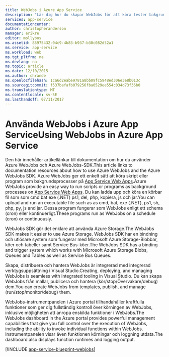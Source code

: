 ```yaml
---
title: WebJobs i Azure App Service
description: "Lär dig hur du skapar WebJobs för att köra tester bakgrund, interagera med tjänster som lagring och Service Bus och skapa schemalagda aktiviteter."
services: app-service
documentationcenter: 
author: christopheranderson
manager: erikre
editor: mollybos
ms.assetid: 85975432-04c9-4b83-b937-b30c082d52a1
ms.service: app-service
ms.workload: web
ms.tgt_pltfrm: na
ms.devlang: na
ms.topic: article
ms.date: 12/10/2015
ms.author: chrande
ms.openlocfilehash: 1ca6d2eabe9781a8bb09fc5948ed306e3e8b013c
ms.sourcegitcommit: f537befafb079256fba0529ee554c034d73f36b0
ms.translationtype: MT
ms.contentlocale: sv-SE
ms.lasthandoff: 07/11/2017
---
```

# <a name="using-webjobs-in-azure-app-service"></a><span data-ttu-id="edb66-103">Använda WebJobs i Azure App Service</span><span class="sxs-lookup"><span data-stu-id="edb66-103">Using WebJobs in Azure App Service</span></span>
<span data-ttu-id="edb66-104">Den här innehåller artikellänkar till dokumentation om hur du använder Azure WebJobs och Azure WebJobs-SDK.</span><span class="sxs-lookup"><span data-stu-id="edb66-104">This article links to documentation resources about how to use Azure WebJobs and the Azure WebJobs SDK.</span></span> <span data-ttu-id="edb66-105">Azure WebJobs ger ett enkelt sätt att köra skript eller program som bakgrundsprocesser på [App Service Web Apps](http://go.microsoft.com/fwlink/?LinkId=529714).</span><span class="sxs-lookup"><span data-stu-id="edb66-105">Azure WebJobs provide an easy way to run scripts or programs as background processes on [App Service Web Apps](http://go.microsoft.com/fwlink/?LinkId=529714).</span></span> <span data-ttu-id="edb66-106">Du kan ladda upp och köra en körbar fil som som cmd bat exe (.NET) ps1, del, php, kopiera, js och jar.</span><span class="sxs-lookup"><span data-stu-id="edb66-106">You can upload and run an executable file such as as cmd, bat, exe (.NET), ps1, sh, php, py, js and jar.</span></span> <span data-ttu-id="edb66-107">Dessa program fungerar som WebJobs enligt ett schema (cron) eller kontinuerligt.</span><span class="sxs-lookup"><span data-stu-id="edb66-107">These programs run as WebJobs on a schedule (cron) or continuously.</span></span>

<span data-ttu-id="edb66-108">WebJobs SDK gör det enklare att använda Azure Storage.</span><span class="sxs-lookup"><span data-stu-id="edb66-108">The WebJobs SDK makes it easier to use Azure Storage.</span></span> <span data-ttu-id="edb66-109">WebJobs SDK har en bindning och utlösare system som fungerar med Microsoft Azure Storage-Blobbar, köer och tabeller samt Service Bus-köer.</span><span class="sxs-lookup"><span data-stu-id="edb66-109">The WebJobs SDK has a binding and trigger system which works with Microsoft Azure Storage Blobs, Queues and Tables as well as Service Bus Queues.</span></span>

<span data-ttu-id="edb66-110">Skapa, distribuera och hantera WebJobs är integrerad med integrerad verktygsuppsättning i Visual Studio.</span><span class="sxs-lookup"><span data-stu-id="edb66-110">Creating, deploying, and managing WebJobs is seamless with integrated tooling in Visual Studio.</span></span> <span data-ttu-id="edb66-111">Du kan skapa WebJobs från mallar, publicera och hantera (kör/stop/Övervakare/debug) dem.</span><span class="sxs-lookup"><span data-stu-id="edb66-111">You can create WebJobs from templates, publish, and manage (run/stop/monitor/debug) them.</span></span>

<span data-ttu-id="edb66-112">WebJobs-instrumentpanelen i Azure portal tillhandahåller kraftfulla funktioner som ger dig fullständig kontroll över körningen av WebJobs, inklusive möjligheten att anropa enskilda funktioner i WebJobs.</span><span class="sxs-lookup"><span data-stu-id="edb66-112">The WebJobs dashboard in the Azure portal provides powerful management capabilities that give you full control over the execution of WebJobs, including the ability to invoke individual functions within WebJobs.</span></span> <span data-ttu-id="edb66-113">Instrumentpanelen visar även funktionen körningar och loggning utdata.</span><span class="sxs-lookup"><span data-stu-id="edb66-113">The dashboard also displays function runtimes and logging output.</span></span>

[!INCLUDE [app-service-blueprint-webjobs](../../includes/app-service-blueprint-webjobs.md)]

